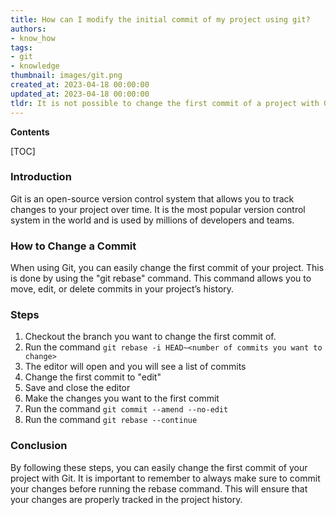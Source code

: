 ```yaml
---
title: How can I modify the initial commit of my project using git?
authors:
- know_how
tags:
- git
- knowledge
thumbnail: images/git.png
created_at: 2023-04-18 00:00:00
updated_at: 2023-04-18 00:00:00
tldr: It is not possible to change the first commit of a project with Git.
---
```


**Contents**

[TOC]

### Introduction
Git is an open-source version control system that allows you to track changes to your project over time. It is the most popular version control system in the world and is used by millions of developers and teams.

### How to Change a Commit
When using Git, you can easily change the first commit of your project. This is done by using the "git rebase" command. This command allows you to move, edit, or delete commits in your project’s history. 

### Steps
1. Checkout the branch you want to change the first commit of.
2. Run the command `git rebase -i HEAD~<number of commits you want to change>`
3. The editor will open and you will see a list of commits
4. Change the first commit to "edit"
5. Save and close the editor
6. Make the changes you want to the first commit
7. Run the command `git commit --amend --no-edit`
8. Run the command `git rebase --continue`

### Conclusion
By following these steps, you can easily change the first commit of your project with Git. It is important to remember to always make sure to commit your changes before running the rebase command. This will ensure that your changes are properly tracked in the project history.
